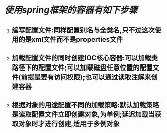 # *使用spring框架的容器有如下步骤*

1. ## 编写配置文件:同样配置别名与全类名,只不过这次使用的是xml文件而不是properties文件

2. ## 加载配置文件的同时创建IOC核心容器:可以加载类路径下的配置文件;可以加载磁盘任意位置的配置文件(前提是要有访问权限);也可以通过读取注解来创建容器

3. ## 根据对象的用途配置不同的加载策略:默认加载策略是读取配置文件立即创建对象,为单例;延迟加载当获取对象时才进行创建,适用于多例对象

   

